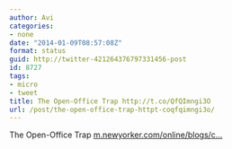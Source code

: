 ```yaml
---
author: Avi
categories:
- none
date: "2014-01-09T08:57:08Z"
format: status
guid: http://twitter-421264376797331456-post
id: 8727
tags:
- micro
- tweet
title: The Open-Office Trap http://t.co/QfQImngi3O
url: /post/the-open-office-trap-httpt-coqfqimngi3o/
---
```

The Open-Office Trap [m.newyorker.com/online/blogs/c…](http://m.newyorker.com/online/blogs/currency/2014/01/the-open-office-trap.html)